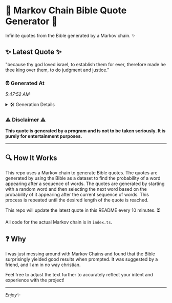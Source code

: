 # 📖 Markov Chain Bible Quote Generator 📖

Infinite quotes from the Bible generated by a Markov chain. ✨

## ✨ Latest Quote ✨
"because thy god loved israel, to establish them for ever, therefore made he thee king over them, to do judgment and justice."

### ⏰ Generated At
*5:47:52 AM*

<details>
    <summary>🛠️ Generation Details</summary>
    <p>
        <strong>🌱 Seed:</strong> because<br>
        <strong>🔄 Iterations:</strong> 21<br>
        <strong>📜 Context History:</strong><br>[ because ]: thy<br>[ because, thy ]: god<br>[ because, thy, god ]: loved<br>[ because, thy, god, loved ]: israel,<br>[ because, thy, god, loved, israel, ]: to<br>[ because, thy, god, loved, israel,, to ]: establish<br>[ thy, god, loved, israel,, to, establish ]: them<br>[ god, loved, israel,, to, establish, them ]: for<br>[ loved, israel,, to, establish, them, for ]: ever,<br>[ israel,, to, establish, them, for, ever, ]: therefore<br>[ to, establish, them, for, ever,, therefore ]: made<br>[ establish, them, for, ever,, therefore, made ]: he<br>[ them, for, ever,, therefore, made, he ]: thee<br>[ for, ever,, therefore, made, he, thee ]: king<br>[ ever,, therefore, made, he, thee, king ]: over<br>[ therefore, made, he, thee, king, over ]: them,<br>[ made, he, thee, king, over, them, ]: to<br>[ he, thee, king, over, them,, to ]: do<br>[ thee, king, over, them,, to, do ]: judgment<br>[ king, over, them,, to, do, judgment ]: and<br>[ over, them,, to, do, judgment, and ]: justice.<br>
    </p>
</details>

### ⚠️ Disclaimer ⚠️
**This quote is generated by a program and is not to be taken seriously. It is purely for entertainment purposes.**

---

## 🔍 How It Works

This repo uses a Markov chain to generate Bible quotes. The quotes are generated by using the Bible as a dataset to find the probability of a word appearing after a sequence of words. The quotes are generated by starting with a random word and then selecting the next word based on the probability of it appearing after the current sequence of words. This process is repeated until the desired length of the quote is reached.

This repo will update the latest quote in this README every 10 minutes. ⏳

All code for the actual Markov chain is in `index.ts`.

## ❓ Why

I was just messing around with Markov Chains and found that the Bible surprisingly yielded good results when prompted. 
It was suggested by a friend, and I am in no way christian.

Feel free to adjust the text further to accurately reflect your intent and experience with the project!

---

*Enjoy*✨
